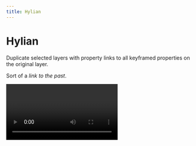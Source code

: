```yaml
---
title: Hylian
---
```


# Hylian

Duplicate selected layers with property links to all keyframed properties on the original layer. 

Sort of a *link to the past*.

<Video url="https://www.youtube.com/embed/3phCo_VijFA" aspect="1x1" />

## Usage

Click the button. There isn't much to it. 

Selected layers will be duplicated like normal. If the selected layer has keyframes, the keyframes on the duplicate layer will be removed and replaced with a relative property link.

### Great for:
- Mattes
- Layer order switching
- Any time you need multiple properties controlled by a single layer


::: tip Link properties without animation
Hylian uses keyframes to know what properties should be property linked –rather than the potentially hundreds of properties that could be keyframed wihtin a single layer). 

But if you haven't worked out animation yet just click one of the stopwatch icons and drag down to set a single keyframe on the visible properties. Hylian will know that you want those to be linked and then you can delete the keys on the original layer.
:::
### Why are the expressions unnecessarily long?

Expressions are pretty flexible and like most things in Ae, it's possible to do things several different ways. You could type:

- `comp("Comp 1").layer("Base").transform.position`
- `thisComp.layer("Base").transform.position`
- `thisComp.layer("Base").position`
- `thisComp.layer("Base")("ADBE Transform Group")("ADBE Position")`

Each of these are correct, but in varying degrees of relativity and support for other users. The last expression is relative to the current comp, and uses longer MatchNames for properties. This means if you handed your project to someone with a different language of Ae than you, it would still work ok –after all `position` is not the same word in non-english.

<Screenshot 
    url="/freebies/Hylian-expressions.jpg" 
    alt="Hylian expressions" 
    zoom
    center />

<br />

## Download

::: tip Subscribe to the newsletter to download freebies
<Subscribe />
<br />
:::

<eula
    name="Hylian" freebie />
## Installation
<Install 
    scriptUI 
    name="Hylian"
    :hosts="['After Effects']"
/>


## [KBar](https://aescripts.com/kbar/) setup
Screen real-estate is precious inside of Ae, so why not skip the panel and run Hylian from KBar.

If you don't know about [KBar](https://aescripts.com/kbar/), your productivity has been taking a major hit without even knowing it. Buy it, use it, thank me later.

<Screenshot 
    url="/freebies/Hylian-KBar.jpg" 
    alt="Hylian KBar" 
    width="450px"
    center />

### Step-by-step
- Right click the KBar panel to open Settings
- Click **Add Button**
- Select **Run JSX/JSXBIN File**
- Navigate to the Hylian.jsx file (probably in the `After Effects\Scripts\ScriptUI Panels` folder)
  - If you stop right here, clicking the new button will open the whole Hylian panel 
- In the optional **Script Function** field type: `link` – without this, the panel will open normally
- (optional) Click the **ICON** button to set a custom icon
- Drop down the top menu and select **PNG/SVG**
- Click the **BROWSE** button to locate the files included with the download
- Click **OK** to close the icon picker
- Click **OK** to close the script picker
- The new button will be added to KBar 



<br />
<br />

## Changelog

<div class="changelog">


## 1.0.1
Released: 2021-01-22
### Fixed
- Essential Graphics panel properties 
## 1.0.0
Released: 2020-12-22
- Initial release

</div>